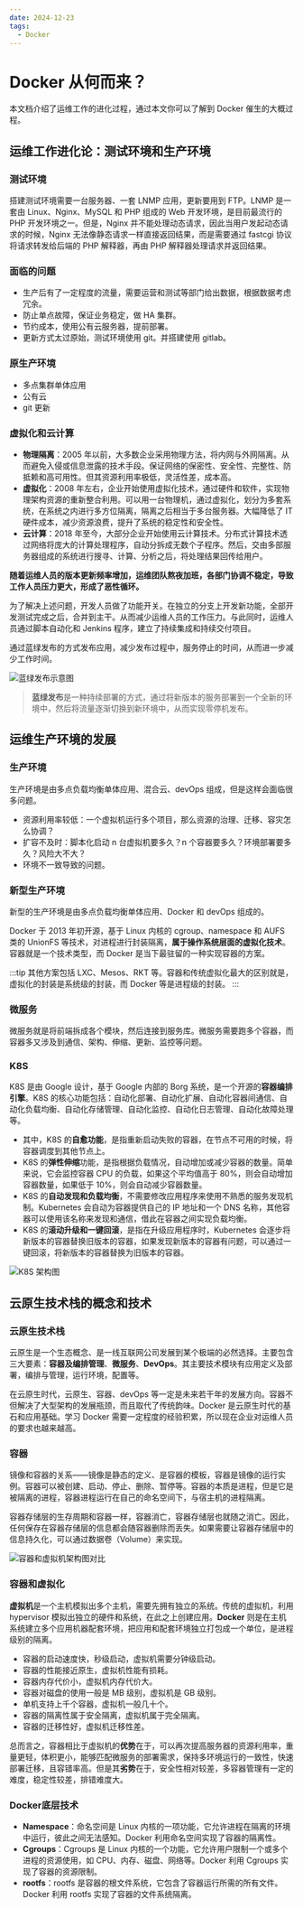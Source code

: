 ```yaml
---
date: 2024-12-23
tags:
  - Docker
---
```


# Docker 从何而来？

本文档介绍了运维工作的进化过程，通过本文你可以了解到 Docker 催生的大概过程。

## 运维工作进化论：测试环境和生产环境

### 测试环境

搭建测试环境需要一台服务器、一套 LNMP 应用，更新要用到 FTP。LNMP 是一套由 Linux、Nginx、MySQL 和 PHP 组成的 Web 开发环境，是目前最流行的 PHP 开发环境之一。但是，Nginx 并不能处理动态请求，因此当用户发起动态请求的时候，Nginx 无法像静态请求一样直接返回结果，而是需要通过 fastcgi 协议将请求转发给后端的 PHP 解释器，再由 PHP 解释器处理请求并返回结果。

### 面临的问题

- 生产后有了一定程度的流量，需要运营和测试等部门给出数据，根据数据考虑冗余。
- 防止单点故障，保证业务稳定，做 HA 集群。
- 节约成本，使用公有云服务器，提前部署。
- 更新方式太过原始，测试环境使用 git。并搭建使用 gitlab。

### 原生产环境

- 多点集群单体应用
- 公有云
- git 更新

### 虚拟化和云计算

- **物理隔离**：2005 年以前，大多数企业采用物理方法，将内网与外网隔离。从而避免入侵或信息泄露的技术手段。保证网络的保密性、安全性、完整性、防抵赖和高可用性。但其资源利用率极低，灵活性差，成本高。
- **虚拟化**：2008 年左右，企业开始使用虚拟化技术，通过硬件和软件，实现物理架构资源的重新整合利用。可以用一台物理机，通过虚拟化，划分为多套系统，在系统之内进行多方位隔离，隔离之后相当于多台服务器。大幅降低了 IT 硬件成本，减少资源浪费，提升了系统的稳定性和安全性。
- **云计算**：2018 年至今，大部分企业开始使用云计算技术。分布式计算技术透过网络将庞大的计算处理程序，自动分拆成无数个子程序。然后，交由多部服务器组成的系统进行搜寻、计算、分析之后，将处理结果回传给用户。

**随着运维人员的版本更新频率增加，运维团队熬夜加班，各部门协调不稳定，导致工作人员压力更大，形成了恶性循环。**

为了解决上述问题，开发人员做了功能开关。在独立的分支上开发新功能，全部开发测试完成之后，合并到主干。从而减少运维人员的工作压力。与此同时，运维人员通过脚本自动化和 Jenkins 程序，建立了持续集成和持续交付项目。

通过蓝绿发布的方式发布应用，减少发布过程中，服务停止的时间，从而进一步减少工作时间。

![蓝绿发布示意图](https://blog-1328542955.cos.ap-shanghai.myqcloud.com/blue-green-release.excalidraw.png)

> **蓝绿发布**是一种持续部署的方式，通过将新版本的服务部署到一个全新的环境中，然后将流量逐渐切换到新环境中，从而实现零停机发布。

## 运维生产环境的发展

### 生产环境

生产环境是由多点负载均衡单体应用、混合云、devOps 组成，但是这样会面临很多问题。

- 资源利用率较低：一个虚拟机运行多个项目，那么资源的治理、迁移、容灾怎么协调？
- 扩容不及时：脚本化启动 n 台虚拟机要多久？n 个容器要多久？环境部署要多久？风险大不大？
- 环境不一致导致的问题。

### 新型生产环境

新型的生产环境是由多点负载均衡单体应用、Docker 和 devOps 组成的。

Docker 于 2013 年初开源，基于 Linux 内核的 cgroup、namespace 和 AUFS 类的 UnionFS 等技术，对进程进行封装隔离，**属于操作系统层面的虚拟化技术**。容器就是一个技术类型，而 Docker 是当下最驻留的一种实现容器的方案。

:::tip
其他方案包括 LXC、Mesos、RKT 等。容器和传统虚拟化最大的区别就是，虚拟化的封装是系统级的封装，而 Docker 等是进程级的封装。
:::

### 微服务

微服务就是将前端拆成各个模块，然后连接到服务库。微服务需要跑多个容器，而容器多又涉及到通信、架构、伸缩、更新、监控等问题。

### K8S

K8S 是由 Google 设计，基于 Google 内部的 Borg 系统，是一个开源的**容器编排引擎**。K8S 的核心功能包括：自动化部署、自动化扩展、自动化容器间通信、自动化负载均衡、自动化存储管理、自动化监控、自动化日志管理、自动化故障处理等。

- 其中，K8S 的**自愈功能**，是指重新启动失败的容器，在节点不可用的时候，将容器调度到其他节点上。
- K8S 的**弹性伸缩**功能，是指根据负载情况，自动增加或减少容器的数量。简单来说，它会监控容器 CPU 的负载，如果这个平均值高于 80%，则会自动增加容器数量，如果低于 10%，则会自动减少容器数量。
- K8S 的**自动发现和负载均衡**，不需要修改应用程序来使用不熟悉的服务发现机制。Kubernetes 会自动为容器提供自己的 IP 地址和一个 DNS 名称，其他容器可以使用该名称来发现和通信，借此在容器之间实现负载均衡。
- K8S 的**滚动升级和一键回滚**，是指在升级应用程序时，Kubernetes 会逐步将新版本的容器替换旧版本的容器，如果发现新版本的容器有问题，可以通过一键回滚，将新版本的容器替换为旧版本的容器。

![K8S 架构图](https://blog-1328542955.cos.ap-shanghai.myqcloud.com/k8s-architecture.excalidraw.png)

## 云原生技术栈的概念和技术

### 云原生技术栈

云原生是一个生态概念、是一线互联网公司发展到某个极端的必然选择。主要包含三大要素：**容器及编排管理**、**微服务**、**DevOps**。其主要技术模块有应用定义及部署，编排与管理，运行环境，配置等。

在云原生时代，云原生、容器、devOps 等一定是未来若干年的发展方向。容器不但解决了大型架构的发展瓶颈，而且取代了传统韵味。Docker 是云原生时代的基石和应用基础。学习 Docker 需要一定程度的经验积累，所以现在企业对运维人员的要求也越来越高。

### 容器

镜像和容器的关系——镜像是静态的定义、是容器的模板，容器是镜像的运行实例。容器可以被创建、启动、停止、删除、暂停等。容器的本质是进程，但是它是被隔离的进程，容器进程运行在自己的命名空间下，与宿主机的进程隔离。

容器存储层的生存周期和容器一样，容器消亡，容器存储层也就随之消亡。因此，任何保存在容器存储层的信息都会随容器删除而丢失。如果需要让容器存储层中的信息持久化，可以通过数据卷（Volume）来实现。

![容器和虚拟机架构图对比](https://blog-1328542955.cos.ap-shanghai.myqcloud.com/container-vs-vm.excalidraw.png)

### 容器和虚拟化

**虚拟机**是一个主机模拟出多个主机，需要先拥有独立的系统。传统的虚拟机，利用 hypervisor 模拟出独立的硬件和系统，在此之上创建应用。**Docker** 则是在主机系统建立多个应用机器配套环境，把应用和配套环境独立打包成一个单位，是进程级别的隔离。

- 容器的启动速度快，秒级启动，虚拟机需要分钟级启动。
- 容器的性能接近原生，虚拟机性能有损耗。
- 容器内存代价小，虚拟机内存代价大。
- 容器对磁盘的使用一般是 MB 级别，虚拟机是 GB 级别。
- 单机支持上千个容器，虚拟机一般几十个。
- 容器的隔离性属于安全隔离，虚拟机属于完全隔离。
- 容器的迁移性好，虚拟机迁移性差。

总而言之，容器相比于虚拟机的**优势**在于，可以再次提高服务器的资源利用率，重量更轻，体积更小，能够匹配微服务的部署需求，保持多环境运行的一致性，快速部署迁移，且容错率高。但是其**劣势**在于，安全性相对较差，多容器管理有一定的难度，稳定性较差，排错难度大。

### Docker底层技术

- **Namespace**：命名空间是 Linux 内核的一项功能，它允许进程在隔离的环境中运行，彼此之间无法感知。Docker 利用命名空间实现了容器的隔离性。
- **Cgroups**：Cgroups 是 Linux 内核的一个功能，它允许用户限制一个或多个进程的资源使用，如 CPU、内存、磁盘、网络等。Docker 利用 Cgroups 实现了容器的资源限制。
- **rootfs**：rootfs 是容器的根文件系统，它包含了容器运行所需的所有文件。Docker 利用 rootfs 实现了容器的文件系统隔离。
